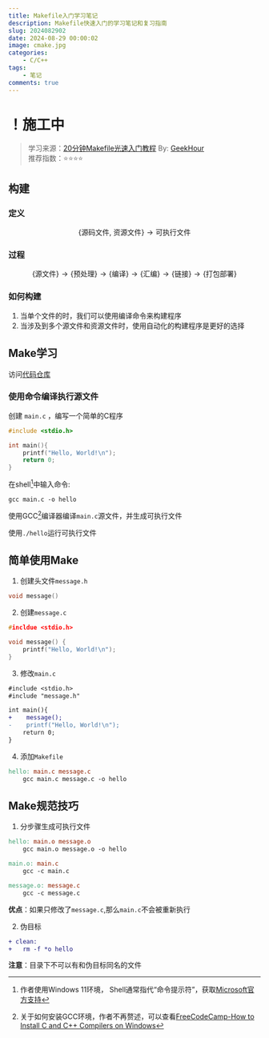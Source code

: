 ```yaml
---
title: Makefile入门学习笔记
description: Makefile快速入门的学习笔记和复习指南
slug: 2024082902
date: 2024-08-29 00:00:02
image: cmake.jpg
categories: 
    - C/C++
tags: 
    - 笔记
comments: true
---
```

# ！施工中
> 学习来源：[20分钟Makefile光速入门教程](https://www.bilibili.com/video/BV1tyWWeeEpp) By: [GeekHour](https://space.bilibili.com/102438649)<br>
> 推荐指数：⭐⭐⭐⭐

## 构建

### 定义
$$
\{ \text{源码文件, 资源文件} \} \rightarrow \text{可执行文件}
$$
### 过程
$$
\{ \text{源文件} \} \rightarrow \{ \text{预处理} \} \rightarrow \{ \text{编译} \} \rightarrow 
\{ \text{汇编} \} \rightarrow \{ \text{链接} \} \rightarrow \{ \text{打包部署} \}
$$

### 如何构建
1. 当单个文件的时，我们可以使用编译命令来构建程序
2. 当涉及到多个源文件和资源文件时，使用自动化的构建程序是更好的选择

## Make学习

访问[代码仓库](https://github.com/BaoZhuhan/TechStack/tree/main/Make)

### 使用命令编译执行源文件

创建 ``main.c`` ，编写一个简单的C程序
```c
#include <stdio.h>

int main(){
    printf("Hello, World!\n");
    return 0;
}
```
在shell[^1]中输入命令:

[^1]: 作者使用Windows 11环境， Shell通常指代“命令提示符”，获取[Microsoft官方支持](https://learn.microsoft.com/zh-cn/windows/terminal)

```shell
gcc main.c -o hello
```
使用GCC[^2]编译器编译``main.c``源文件，并生成可执行文件

[^2]: 关于如何安装GCC环境，作者不再赘述，可以查看[FreeCodeCamp-How to Install C and C++ Compilers on Windows](https://www.freecodecamp.org/news/how-to-install-c-and-cpp-compiler-on-windows/)

使用``./hello``运行可执行文件

## 简单使用Make

1. 创建头文件``message.h``
```c
void message()
```

2. 创建``message.c``
```c
#incldue <stdio.h>

void message() {
    printf("Hello, World!\n");
}
```

3. 修改``main.c``

```diff
#include <stdio.h>
#include "message.h"

int main(){
+    message();
-    printf("Hello, World!\n");
    return 0;
}
```

4. 添加``Makefile``

```makefile
hello: main.c message.c
    gcc main.c message.c -o hello
```

## Make规范技巧
1. 分步骤生成可执行文件

```makefile
hello: main.o message.o
    gcc main.o message.o -o hello

main.o: main.c
    gcc -c main.c

message.o: message.c
    gcc -c message.c
```

**优点**：如果只修改了``message.c``,那么``main.c``不会被重新执行

2. 伪目标

```diff
+ clean:
+   rm -f *o hello
```

**注意**：目录下不可以有和伪目标同名的文件